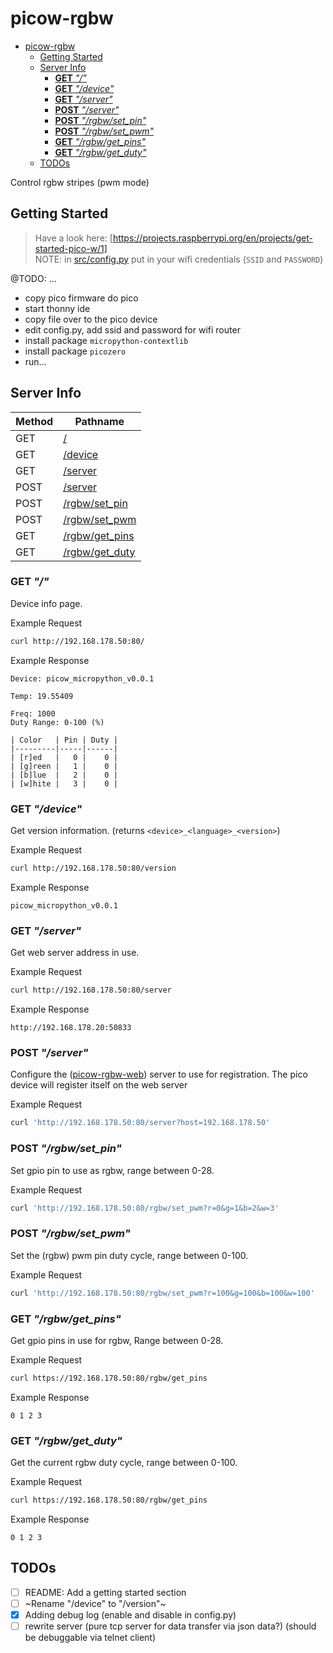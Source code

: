 # picow-rgbw

<!--toc:start-->
- [picow-rgbw](#picow-rgbw)
  - [Getting Started](#getting-started)
  - [Server Info](#server-info)
    - [**GET** _"/"_](#get)
    - [**GET** _"/device"_](#get-device)
    - [**GET** _"/server"_](#get-server)
    - [**POST** _"/server"_](#post-server)
    - [**POST** _"/rgbw/set_pin"_](#post-rgbwsetpin)
    - [**POST** _"/rgbw/set_pwm"_](#post-rgbwsetpwm)
    - [**GET** _"/rgbw/get_pins"_](#get-rgbwgetpins)
    - [**GET** _"/rgbw/get_duty"_](#get-rgbwgetduty)
  - [TODOs](#todos)
<!--toc:end-->

Control rgbw stripes (pwm mode)

## Getting Started

> Have a look here: [https://projects.raspberrypi.org/en/projects/get-started-pico-w/1]  
> NOTE: in [src/config.py](src/config.py) put in your wifi credentials (`SSID` and `PASSWORD`)

@TODO: ...

- copy pico firmware do pico
- start thonny ide
- copy file over to the pico device
- edit config.py, add ssid and password for wifi router
- install package `micropython-contextlib`
- install package `picozero`
- run...

## Server Info

| Method | Pathname                           |
| ------ | ---------------------------------- |
| GET    | [/](#info_page)                    |
| GET    | [/device](#get-device)             |
| GET    | [/server](#get-server)            |
| POST   | [/server](#post-server)            |
| POST   | [/rgbw/set_pin](#post-rgbwsetpin)  |
| POST   | [/rgbw/set_pwm](#post-rgbwsetpwm)  |
| GET    | [/rgbw/get_pins](#get-rgbwgetpins) |
| GET    | [/rgbw/get_duty](#get-rgbwgetduty) |

<a id="info_page"></a>

### **GET** _"/"_

Device info page.

Example Request

```bash
curl http://192.168.178.50:80/
```

Example Response

```text
Device: picow_micropython_v0.0.1

Temp: 19.55409

Freq: 1000
Duty Range: 0-100 (%)

| Color   | Pin | Duty |
|---------|-----|------|
| [r]ed   |   0 |    0 |
| [g]reen |   1 |    0 |
| [b]lue  |   2 |    0 |
| [w]hite |   3 |    0 |
```

### **GET** _"/device"_

Get version information. (returns `<device>_<language>_<version>`)

Example Request

```bash
curl http://192.168.178.50:80/version
```

Example Response

```text
picow_micropython_v0.0.1
```

### **GET** _"/server"_

Get web server address in use.

Example Request

```bash
curl http://192.168.178.50:80/server
```

Example Response

```text
http://192.168.178.20:50833
```

### **POST** _"/server"_

Configure the ([picow-rgbw-web](https://github.com/knackwurstking/picow-rgbw-web.git)) server to use for registration.
The pico device will register itself on the web server

Example Request

```bash
curl 'http://192.168.178.50:80/server?host=192.168.178.50'
```

### **POST** _"/rgbw/set_pin"_

Set gpio pin to use as rgbw, range between 0-28.

Example Request

```bash
curl 'http://192.168.178.50:80/rgbw/set_pwm?r=0&g=1&b=2&w=3'
```

### **POST** _"/rgbw/set_pwm"_

Set the (rgbw) pwm pin duty cycle, range between 0-100.

Example Request

```bash
curl 'http://192.168.178.50:80/rgbw/set_pwm?r=100&g=100&b=100&w=100'
```

### **GET** _"/rgbw/get_pins"_

Get gpio pins in use for rgbw, Range between 0-28.

Example Request

```bash
curl https://192.168.178.50:80/rgbw/get_pins
```

Example Response

```text
0 1 2 3
```

### **GET** _"/rgbw/get_duty"_

Get the current rgbw duty cycle, range between 0-100.

Example Request

```bash
curl https://192.168.178.50:80/rgbw/get_pins
```

Example Response

```text
0 1 2 3
```

## TODOs

- [ ] README: Add a getting started section
- [ ] ~Rename "/device" to "/version"~
- [x] Adding debug log (enable and disable in config.py)
- [ ] rewrite server (pure tcp server for data transfer via json data?)
      (should be debuggable via telnet client)

